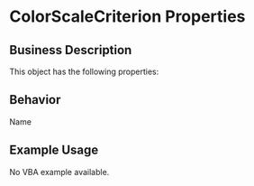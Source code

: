# ColorScaleCriterion Properties

## Business Description
This object has the following properties:

## Behavior
Name

## Example Usage
No VBA example available.